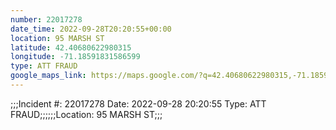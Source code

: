 ```yaml
---
number: 22017278
date_time: 2022-09-28T20:20:55+00:00
location: 95 MARSH ST
latitude: 42.40680622980315
longitude: -71.18591831586599
type: ATT FRAUD
google_maps_link: https://maps.google.com/?q=42.40680622980315,-71.18591831586599
---
```


;;;Incident #: 22017278   Date: 2022-09-28 20:20:55   Type: ATT FRAUD;;;;;;Location: 95 MARSH ST;;;
